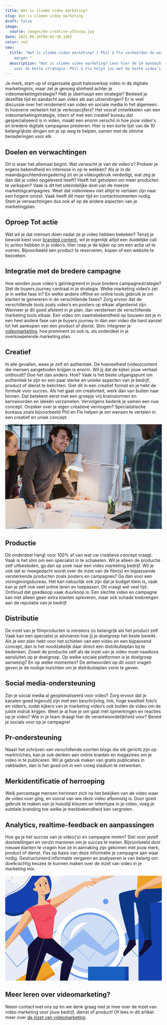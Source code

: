 ```yaml
---
title: Wat is slimme video marketing?
slug: Wat is slimme video marketing
draft: false
image:
  source: images/be-creative-y5tnvpq.jpg
date: 2021-08-16T08:01:30.146Z
color: red
seo:
  title: "Wat is slimme video marketing? | Phil & Flo verbeelden de wereld van
    morgen "
  description: "Wat is slimme video marketing? Lees hier de 10 aandachtspunten
    voor de beste strategie. Phil & Flo helpt jou met de beste video's. "
---
```

Je merk, start-up of organisatie gooit halsoverkop video in de digitale marketingmix, maar zet je genoeg slimheid achter je videomarketingstrategie? Heb je überhaupt een strategie? Besteed je dezelfde tijd en aandacht aan video als aan uitzendingen? Er is veel discussie over het rendement van video en sociale media in het algemeen. In hoeverre verbetert het je verkoopcijfers? Het vooraf ontwikkelen van een videomarketingstrategie, intern of met een creatief bureau dat gespecialiseerd is in video, maakt een enorm verschil in hoe jouw video's en bredere digitale campagnes presteren. Hier is een korte lijst van de 10 belangrijkste dingen om je op weg te helpen, samen met de slimme benaderingen voor elk.

## Doelen en verwachtingen

Dit is waar het allemaal begint. Wat verwacht je van de video's? Probeer je ergens bekendheid en interesse in op te wekken? Als je in de maandagochtendvergadering zit en je videogebruik verdedigt, wat zeg je dan dat je video opgeleverd heeft? Heeft het geholpen om meer producten te verkopen? Vaak is dit het uiteindelijke doel van de meeste marketingcampagnes. Weet dat videoviews niet altijd te vertalen zijn naar een hogere omzet. Vaak heeft dit meer tijd en contactmomenten nodig. Stem je verwachtingen dus ook af op de andere aspecten van je marketingplan.

## Oproep Tot actie

Wat wil je dat mensen doen nadat ze je video hebben bekeken? Tenzij je bewust kiest voor [branded content](https://www.philenflo.nl/blog/wat-is-branded-content/), wil je eigenlijk altijd een duidelijke call to action hebben in je video’s. Hier roep je de kijker op om een actie uit te voeren. Bijvoorbeeld een product te reserveren, kopen of een website te bezoeken.

## Integratie met de bredere campagne

Hoe worden jouw video's geïntegreerd in jouw bredere campagnestrategie? Stel de buyers journey centraal in je strategie. Welke marketing video’s zet je in welke fase in? En welke andere offline en online tools gebruik je om klanten te genereren in de verschillende fases? Zorg ervoor dat de verschillende tools zoals video’s en posters op elkaar afgestemd zijn. Wanneer je dit goed afstemt in je plan, dan versterken de verschillende marketing tools elkaar. Een video om naamsbekendheid op bouwen zet je in een heel andere fase van je buyers journey in dan een video die hard aanzet tot het aankopen van een product of dienst.
Slim: Integreer je [videomarketing](https://www.philenflo.nl/oplossingen/videomarketing/), hoe prominent ze ook is, als onderdeel in je overkoepelende marketing plan.

## Creatief

In alle gevallen, wees je zelf en authentiek. De hoeveelheid (video)content die mensen aangeboden krijgen is enorm. Wil jij dat de kijker jouw verhaal onthoudt? Doe het dan anders. Hoe? Vaak is het beste uitgangspunt om authentiek te zijn en een paar sterke en unieke aspecten van je bedrijf, product of dienst te belichten. Giet dit in een creatief format en je hebt de formule voor succes. Als het gaat om creativiteit, werk dan van buiten naar binnen. Dat betekent eerst met een groepje vrij brainstormen en kernwoorden en ideeën verzamelen. Vervolgens bedenk je samen een ruw concept. Onzeker over je eigen creatieve vermogen? Specialistische bureaus zoals bijvoorbeeld Phil en Flo helpen je om wensen te vertalen in een creatief en uniek concept.

![Creatieve video content](images/creatieve-video-marketing.jpg)

## Productie

Dit onderdeel hangt voor 100% af van wat uw creatieve concept vraagt. Vaak is het slim om een specialist in te schakelen. Wil je alleen de productie zelf uitbesteden, ga dan op zoek naar een video marketing bedrijf. Wil je ook dat er meegedacht wordt over de inzet van de film(s) en bijpassende versterkende producten zoals posters en campagnes? Ga dan voor een vormgevingsbureau. Het kan natuurlijk ook zijn dat je budget klein is, vaak kan je zelf ook veel online leren en toepassen. Dit vraagt wel veel tijd. Onthoud dat goedkoop vaak duurkoop is. Een slechte video en campagne kan niet alleen geen extra klanten opleveren, maar ook schade toebrengen aan de reputatie van je bedrijf.

## Distributie

De inzet van je filmproducten is minstens zo belangrijk als het product zelf. Vaak kan een specialist je adviseren hoe jij je doelgroep het beste bereikt. Als je een plan hebt voor het schieten van een video en een bijpassend concept, dan is het noodzakelijk daar direct een distributieplan bij te bedenken. Zowel de productie zelf als de inzet van je video moet naadloos aansluiten op je doelgroep. Op welke sociale platformen is je doelgroep aanwezig? En op welke momenten? De antwoorden op dit soort vragen geven je de nodige inzichten om je distributieplan vorm te geven.

## Social media-ondersteuning

Zijn je social media al geoptimaliseerd voor video? Zorg ervoor dat je kanalen goed ingevuld zijn met een beschrijving, link, hoge kwaliteit foto’s en video’s, zodat kijkers van je marketing video’s ook buiten de video om de juiste indruk krijgen. Weet je al hoe je om gaat met opmerkingen en reacties op je video? Wie in je team draagt hier de verantwoordelijkheid voor? Bereid je socials voor op je campagne!

## Pr-ondersteuning

Naast het schrijven van verschillende soorten blogs die elk gericht zijn op marktniches, kan je ook denken aan online kranten en magazines om je video in te publiceren. Wil je gebruik maken van gratis publicaties in vakbladen, dan is het goed om in een vroeg stadium te netwerken.

## Merkidentificatie of herroeping

Welk percentage mensen herinnert zich na het bekijken van de video waar de video over ging, en vooral van wie deze video afkomstig is. Door goed gebruik te maken van je huisstijl kleuren en lettertype in je video, voeg je subtiele branding toe welke je merkbekendheid kan vergroten.

## Analytics, realtime-feedback en aanpassingen

Hoe ga je het succes van je video(‘s) en campagne meten? Stel voor jezelf doelstellingen en verzin manieren om je succes te meten. Bijvoorbeeld door nieuwe klanten te vragen hoe ze in aanraking zijn gekomen met jouw merk, product of dienst. Pas op basis van deze informatie je campagne aan waar nodig. Gestructureerd informatie vergaren en analyseren is van belang om doelkrachtig keuzes te kunnen maken over de inzet van video in je marketing mix.

![data gestuurde marketing](images/creatieve-marketing-blog.jpg)

## Meer leren over videomarketing?

Neem contact met ons op en we denk graag met je mee over de inzet van video marketing voor jouw bedrijf, dienst of product! Of lees in dit artikel meer over [de inzet van videomarketing](https://www.philenflo.nl/blog/videomarketing-hoe-zet-je-het-in/).